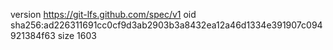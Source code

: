 version https://git-lfs.github.com/spec/v1
oid sha256:ad226311691cc0cf9d3ab2903b3a8432ea12a46d1334e391907c094921384f63
size 1603
